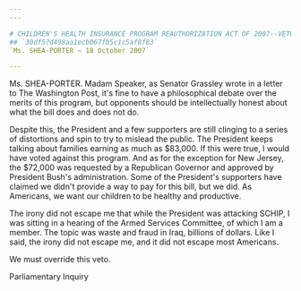 ```yaml
---
---

# CHILDREN'S HEALTH INSURANCE PROGRAM REAUTHORIZATION ACT OF 2007--VETO  MESSAGE FROM THE PRESIDENT OF THE UNITED STATES
## `30df57d498aa1ecb067fb5c1c5af8f83`
`Ms. SHEA-PORTER — 18 October 2007`

---
```



Ms. SHEA-PORTER. Madam Speaker, as Senator Grassley wrote in a letter 
to The Washington Post, it's fine to have a philosophical debate over 
the merits of this program, but opponents should be intellectually 
honest about what the bill does and does not do.

Despite this, the President and a few supporters are still clinging 
to a series of distortions and spin to try to mislead the public. The 
President keeps talking about families earning as much as $83,000. If 
this were true, I would have voted against this program. And as for the 
exception for New Jersey, the $72,000 was requested by a Republican 
Governor and approved by President Bush's administration. Some of the 
President's supporters have claimed we didn't provide a way to pay for 
this bill, but we did. As Americans, we want our children to be healthy 
and productive.

The irony did not escape me that while the President was attacking 
SCHIP, I was sitting in a hearing of the Armed Services Committee, of 
which I am a member. The topic was waste and fraud in Iraq, billions of 
dollars. Like I said, the irony did not escape me, and it did not 
escape most Americans.

We must override this veto.














 Parliamentary Inquiry
